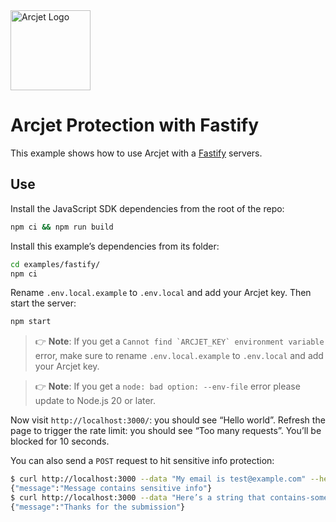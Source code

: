<a href="https://arcjet.com" target="_arcjet-home">
  <picture>
    <source media="(prefers-color-scheme: dark)" srcset="https://arcjet.com/logo/arcjet-dark-lockup-voyage-horizontal.svg">
    <img src="https://arcjet.com/logo/arcjet-light-lockup-voyage-horizontal.svg" alt="Arcjet Logo" height="128" width="auto">
  </picture>
</a>

# Arcjet Protection with Fastify

This example shows how to use Arcjet with a [Fastify][] servers.

## Use

Install the JavaScript SDK dependencies from the root of the repo:

```sh
npm ci && npm run build
```

Install this example’s dependencies from its folder:

```sh
cd examples/fastify/
npm ci
```

Rename `.env.local.example` to `.env.local` and add your Arcjet key.
Then start the server:

```sh
npm start
```

> 👉 **Note**:
> If you get a ``Cannot find `ARCJET_KEY` environment variable`` error,
> make sure to rename `.env.local.example` to `.env.local` and add your Arcjet
> key.

> 👉 **Note**:
> If you get a `node: bad option: --env-file` error please update to
> Node.js 20 or later.

Now visit `http://localhost:3000/`: you should see “Hello world”.
Refresh the page to trigger the rate limit: you should see “Too many requests”.
You’ll be blocked for 10 seconds.

You can also send a `POST` request to hit sensitive info protection:

```sh
$ curl http://localhost:3000 --data "My email is test@example.com" --header "Content-Type: text/plain" --request POST
{"message":"Message contains sensitive info"}
$ curl http://localhost:3000 --data "Here’s a string that contains-some-dashes" --header "Content-Type: text/plain" --request POST
{"message":"Thanks for the submission"}
```

[fastify]: https://fastify.dev/

